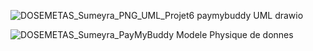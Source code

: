 ![DOSEMETAS_Sumeyra_PNG_UML_Projet6 paymybuddy UML drawio](https://github.com/Byakurelkia/PayMyBuddy---Projet-6/assets/99869464/ac4c8094-4c53-4b23-bc7f-941e122ad755)

![DOSEMETAS_Sumeyra_PayMyBuddy Modele Physique de donnes](https://github.com/Byakurelkia/PayMyBuddy---Projet-6/assets/99869464/bcf1ad1c-aa98-47cc-8381-be32d301409b)

